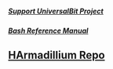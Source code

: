 ##### [Support UniversalBit Project](https://github.com/universalbit-dev/universalbit-dev/tree/main/support)
##### [Bash Reference Manual](https://www.gnu.org/software/bash/manual/html_node/index.html)
[HArmadillium Repo](https://github.com/universalbit-dev/armadillium)
---
